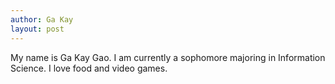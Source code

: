 ```yaml
---
author: Ga Kay
layout: post
---
```


My name is Ga Kay Gao. I am currently a sophomore majoring in Information Science. I love food and video games.
